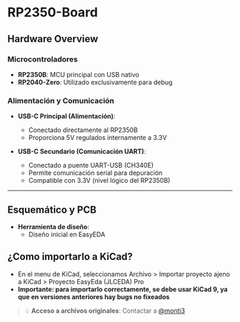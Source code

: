 # RP2350-Board

## Hardware Overview

### Microcontroladores
- **RP2350B**: MCU principal con USB nativo
- **RP2040-Zero**: Utilizado exclusivamente para debug 

### Alimentación y Comunicación
- **USB-C Principal (Alimentación)**:
  - Conectado directamente al RP2350B
  - Proporciona 5V regulados internamente a 3.3V

- **USB-C Secundario (Comunicación UART)**:
  - Conectado a puente UART-USB (CH340E)
  - Permite comunicación serial para depuración
  - Compatible con 3.3V (nivel lógico del RP2350B)

---

## Esquemático y PCB
- **Herramienta de diseño**:
  - Diseño inicial en EasyEDA
 
## ¿Como importarlo a KiCad? 
  - En el menu de KiCad, seleccionamos Archivo > Importar proyecto ajeno a KiCad > Proyecto EasyEda (JLCEDA) Pro
  - **Importante: para importarlo correctamente, se debe usar KiCad 9, ya que en versiones anteriores hay bugs no fixeados**

    
> :bulb: **Acceso a archivos originales**: Contactar a [@monti3](https://github.com/monti3)

